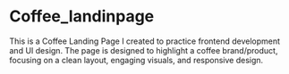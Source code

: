 # Coffee_landinpage
This is a Coffee Landing Page I created to practice frontend development and UI design. The page is designed to highlight a coffee brand/product, focusing on a clean layout, engaging visuals, and responsive design.
